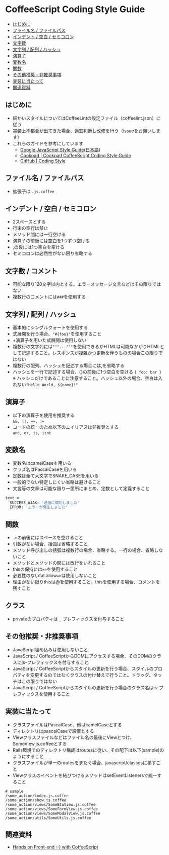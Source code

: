 # CoffeeScript Coding Style Guide

- [はじめに](#はじめに)
- [ファイル名 / ファイルパス](#ファイル名--ファイルパス)
- [インデント / 空白 / セミコロン](#インデント--空白--セミコロン)
- [文字数](#文字数--コメント)
- [文字列 / 配列 / ハッシュ](#文字列--配列--ハッシュ)
- [演算子](#演算子)
- [変数名](#変数名)
- [関数](#関数)
- [その他推奨・非推奨事項](#その他推奨非推奨事項)
- [実装に当たって](#実装に当たって)
- [関連資料](#関連資料)

## はじめに

  - 細かいスタイルについてはCoffeeLintの設定ファイル（coffeelint.json）に従う
  - 実装上不都合が出てきた場合、適宜判断し改修を行う（issueをお願いします）
  - これらのガイドを参考にしています
    - [Google JavaScript Style Guide](http://google-styleguide.googlecode.com/svn/trunk/javascriptguide.xml)([日本語](http://cou929.nu/data/google_javascript_style_guide/))
    - [Cookpad | Cookpad CoffeeScript Coding Style Guide](https://github.com/cookpad/styleguide/blob/master/coffeescript.ja.md)
    - [GitHub | Coding Style](https://github.com/styleguide/javascript)

## ファイル名 / ファイルパス

  - 拡張子は `.js.coffee`

## インデント / 空白 / セミコロン

  - 2スペースとする
  - 行末の空行は禁止
  - メソッド間には一行空ける
  - 演算子の前後には空白を1つずつ空ける
  - ,の後には1つ空白を空ける
  - セミコロンは必然性がない限り省略する

## 文字数 / コメント

  - 可能な限り120文字以内とする。エラーメッセージ文言などはその限りではない
  - 複数行のコメントには```###```を使用する

## 文字列 / 配列 / ハッシュ

  - 基本的にシングルクォートを使用する
  - 式展開を行う場合、```"#{foo}"```を使用すること
  - +演算子を用いた式展開は使用しない
  - 複数行の文字列には```"""..."""```を使用できるがHTMLは可能なかがりHTMLとして記述すること。レスポンスが複雑かつ更新を伴うものの場合この限りではない
  - 複数行の配列、ハッシュを記述する場合には,を省略する
  - ハッシュを一行で記述する場合、{}の前後に1つ空白を空ける ```{ foo: bar }```  
  ※ ハッシュだけであることに注意すること。ハッシュ以外の場合、空白は入れない```"Hello World, ${name}!"```

## 演算子

  - 以下の演算子を使用を推奨する  
  ```&&, ||, ==, !=```
  - コードの統一のため以下のエイリアスは非推奨とする  
  ```and, or, is, isnt```

## 変数名

  - 変数名はcamelCaseを用いる
  - クラス名はPascalCaseを用いる
  - 定数は全て大文字でSNAKE_CASEを用いる
  - 一般的でない特定しにくい省略は避けること
  - 文言等の文章は可能な限り一箇所にまとめ、定数として定義すること  

  ```coffee
  text =  
    SUCCESS_AJAX: '通信に成功しました'  
    ERROR: 'エラーが発生しました'
  ```

## 関数

  - ```->```の前後にはスペースを空けること
  - 引数がない場合、括弧は省略すること
  - メソッド呼び出しの括弧は複数行の場合、省略する。一行の場合、省略しないこと
  - メソッドとメソッドの間には改行をいれること
  - thisの保持には```=>```を使用すること
  - 必要性のないfat allow```=>```は使用しないこと
  - 理由がない限りthisは@を使用すること。thisを使用する場合、コメントを残すこと

## クラス

  - privateのプロパティは `_` プレフィックスを付与すること


## その他推奨・非推奨事項

- JavaScript埋め込みは使用しないこと
- JavaScript / CoffeeScriptからDOMにアクセスする場合、そのDOMのクラスにjs-プレフィックスを付与すること
- JavaScript / CoffeeScriptからスタイルの更新を行う場合、スタイルのプロパティを変更するのではなくクラスの付け替えで行うこと。ドラッグ、タッチはこの限りではない
- JavaScript / CoffeeScriptからスタイルの更新を行う場合のクラス名はis-プレフィックスを使用すること

## 実装に当たって

- クラスファイルはPascalCase、他はcamelCaseとする
- ディレクトリはpascalCaseで設置とする
- Viewクラスファイルなどはファイル名の最後にViewとつけ、SomeView.js.coffeeとする
- Rails環境でのディレクトリ構成はroutesに従い、その配下は以下(sample)のようにすること
- クラスファイルが単一のroutesをまたぐ場合、javascript/classesに移すこと
- Viewクラスのイベントを結びつけるメソッドはsetEventListenersで統一すること

```
# sample
/some_action/index.js.coffee
/some_action/show.js.coffee
/some_action/views/SomeBtnView.js.coffee
/some_action/views/SomeFormView.js.coffee
/some_action/views/SomeModalView.js.coffee
/some_action/utils/SomeUtils.js.coffee
```

## 関連資料
- [Hands on Front-end :-) with CoffeeScript](https://github.com/khirayama/handson-front-end)
